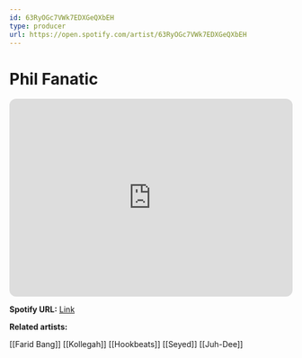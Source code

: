 ```yaml
---
id: 63RyOGc7VWk7EDXGeQXbEH
type: producer
url: https://open.spotify.com/artist/63RyOGc7VWk7EDXGeQXbEH
---
```

# Phil Fanatic

<iframe style="border-radius:12px" src="https://open.spotify.com/embed/artist/63RyOGc7VWk7EDXGeQXbEH" width="100%" height="352" frameBorder="0" allowfullscreen="" allow="autoplay; clipboard-write; encrypted-media; fullscreen; picture-in-picture" loading="lazy"></iframe>

**Spotify URL:** [Link](https://open.spotify.com/artist/63RyOGc7VWk7EDXGeQXbEH)

**Related artists:**

[[Farid Bang]]
[[Kollegah]]
[[Hookbeats]]
[[Seyed]]
[[Juh-Dee]]
